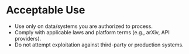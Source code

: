 # Acceptable Use

- Use only on data/systems you are authorized to process.
- Comply with applicable laws and platform terms (e.g., arXiv, API providers).
- Do not attempt exploitation against third-party or production systems.
